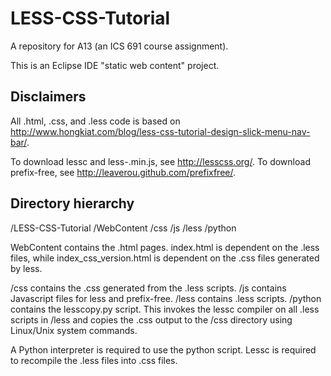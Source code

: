 LESS-CSS-Tutorial
=================

A repository for A13 (an ICS 691 course assignment).

This is an Eclipse IDE "static web content" project.

Disclaimers
-----------
All .html, .css, and .less code is based on 
http://www.hongkiat.com/blog/less-css-tutorial-design-slick-menu-nav-bar/.

To download lessc and less-<version>.min.js, see http://lesscss.org/.
To download prefix-free, see http://leaverou.github.com/prefixfree/.

Directory hierarchy
-------------------
/LESS-CSS-Tutorial
    /WebContent
        /css
        /js
        /less
        /python

WebContent contains the .html pages. index.html is dependent on the .less
files, while index_css_version.html is dependent on the .css files generated
by less.

/css contains the .css generated from the .less scripts.
/js contains Javascript files for less and prefix-free.
/less contains .less scripts.
/python contains the lesscopy.py script. This invokes the lessc compiler
    on all .less scripts in /less and copies the .css output to the /css 
    directory using Linux/Unix system commands.

A Python interpreter is required to use the python script.
Lessc is required to recompile the .less files into .css files.
